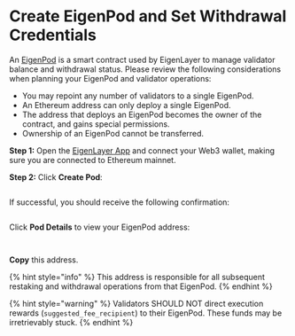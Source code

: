 # Create EigenPod and Set Withdrawal Credentials

An [EigenPod](https://github.com/Layr-Labs/eigenlayer-contracts/blob/master/docs/core/EigenPodManager.md) is a smart contract used by EigenLayer to manage validator balance and withdrawal status. Please review the following considerations when planning your EigenPod and validator operations:

* You may repoint any number of validators to a single EigenPod.
* An Ethereum address can only deploy a single EigenPod.
* The address that deploys an EigenPod becomes the owner of the contract, and gains special permissions.
* Ownership of an EigenPod cannot be transferred.



**Step 1:** Open the [EigenLayer App](http://app.eigenlayer.xyz/) and connect your Web3 wallet, making sure you are connected to Ethereum mainnet.



**Step 2:** Click **Create Pod**:

<figure><img src="../../../../.gitbook/assets/Screen Shot 2023-06-14 at 12.02.49 PM.jpeg" alt=""/><figcaption></figcaption></figure>

If successful, you should receive the following confirmation:

<figure><img src="../../../../.gitbook/assets/Screen Shot 2023-06-14 at 12.02.57 PM.jpeg" alt=""/><figcaption></figcaption></figure>

Click **Pod Details** to view your EigenPod address:

<figure><img src="../../../../.gitbook/assets/Screen Shot 2023-06-14 at 12.03.34 PM.jpeg" alt=""/><figcaption></figcaption></figure>

<figure><img src="../../../../.gitbook/assets/Screen Shot 2023-06-14 at 12.07.05 PM.jpeg" alt=""/><figcaption></figcaption></figure>

**Copy** this address.

{% hint style="info" %}
This address is responsible for all subsequent restaking and withdrawal operations from that EigenPod.
{% endhint %}

{% hint style="warning" %}
Validators SHOULD NOT direct execution rewards (`suggested_fee_recipient`) to their EigenPod. These funds may be irretrievably stuck.
{% endhint %}
